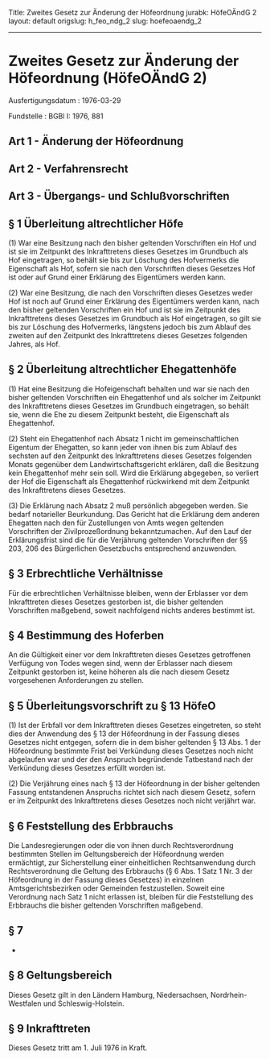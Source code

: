Title: Zweites Gesetz zur Änderung der Höfeordnung
jurabk: HöfeOÄndG 2
layout: default
origslug: h_feo_ndg_2
slug: hoefeoaendg_2

---

# Zweites Gesetz zur Änderung der Höfeordnung (HöfeOÄndG 2)

Ausfertigungsdatum
:   1976-03-29

Fundstelle
:   BGBl I: 1976, 881



## Art 1 - Änderung der Höfeordnung



## Art 2 - Verfahrensrecht



## Art 3 - Übergangs- und Schlußvorschriften



## § 1 Überleitung altrechtlicher Höfe

(1) War eine Besitzung nach den bisher geltenden Vorschriften ein Hof
und ist sie im Zeitpunkt des Inkrafttretens dieses Gesetzes im
Grundbuch als Hof eingetragen, so behält sie bis zur Löschung des
Hofvermerks die Eigenschaft als Hof, sofern sie nach den Vorschriften
dieses Gesetzes Hof ist oder auf Grund einer Erklärung des Eigentümers
werden kann.

(2) War eine Besitzung, die nach den Vorschriften dieses Gesetzes
weder Hof ist noch auf Grund einer Erklärung des Eigentümers werden
kann, nach den bisher geltenden Vorschriften ein Hof und ist sie im
Zeitpunkt des Inkrafttretens dieses Gesetzes im Grundbuch als Hof
eingetragen, so gilt sie bis zur Löschung des Hofvermerks, längstens
jedoch bis zum Ablauf des zweiten auf den Zeitpunkt des Inkrafttretens
dieses Gesetzes folgenden Jahres, als Hof.


## § 2 Überleitung altrechtlicher Ehegattenhöfe

(1) Hat eine Besitzung die Hofeigenschaft behalten und war sie nach
den bisher geltenden Vorschriften ein Ehegattenhof und als solcher im
Zeitpunkt des Inkrafttretens dieses Gesetzes im Grundbuch eingetragen,
so behält sie, wenn die Ehe zu diesem Zeitpunkt besteht, die
Eigenschaft als Ehegattenhof.

(2) Steht ein Ehegattenhof nach Absatz 1 nicht im gemeinschaftlichen
Eigentum der Ehegatten, so kann jeder von ihnen bis zum Ablauf des
sechsten auf den Zeitpunkt des Inkrafttretens dieses Gesetzes
folgenden Monats gegenüber dem Landwirtschaftsgericht erklären, daß
die Besitzung kein Ehegattenhof mehr sein soll. Wird die Erklärung
abgegeben, so verliert der Hof die Eigenschaft als Ehegattenhof
rückwirkend mit dem Zeitpunkt des Inkrafttretens dieses Gesetzes.

(3) Die Erklärung nach Absatz 2 muß persönlich abgegeben werden. Sie
bedarf notarieller Beurkundung. Das Gericht hat die Erklärung dem
anderen Ehegatten nach den für Zustellungen von Amts wegen geltenden
Vorschriften der Zivilprozeßordnung bekanntzumachen. Auf den Lauf der
Erklärungsfrist sind die für die Verjährung geltenden Vorschriften der
§§ 203, 206 des Bürgerlichen Gesetzbuchs entsprechend anzuwenden.


## § 3 Erbrechtliche Verhältnisse

Für die erbrechtlichen Verhältnisse bleiben, wenn der Erblasser vor
dem Inkrafttreten dieses Gesetzes gestorben ist, die bisher geltenden
Vorschriften maßgebend, soweit nachfolgend nichts anderes bestimmt
ist.


## § 4 Bestimmung des Hoferben

An die Gültigkeit einer vor dem Inkrafttreten dieses Gesetzes
getroffenen Verfügung von Todes wegen sind, wenn der Erblasser nach
diesem Zeitpunkt gestorben ist, keine höheren als die nach diesem
Gesetz vorgesehenen Anforderungen zu stellen.


## § 5 Überleitungsvorschrift zu § 13 HöfeO

(1) Ist der Erbfall vor dem Inkrafttreten dieses Gesetzes eingetreten,
so steht dies der Anwendung des § 13 der Höfeordnung in der Fassung
dieses Gesetzes nicht entgegen, sofern die in dem bisher geltenden §
13 Abs. 1 der Höfeordnung bestimmte Frist bei Verkündung dieses
Gesetzes noch nicht abgelaufen war und der den Anspruch begründende
Tatbestand nach der Verkündung dieses Gesetzes erfüllt worden ist.

(2) Die Verjährung eines nach § 13 der Höfeordnung in der bisher
geltenden Fassung entstandenen Anspruchs richtet sich nach diesem
Gesetz, sofern er im Zeitpunkt des Inkrafttretens dieses Gesetzes noch
nicht verjährt war.


## § 6 Feststellung des Erbbrauchs

Die Landesregierungen oder die von ihnen durch Rechtsverordnung
bestimmten Stellen im Geltungsbereich der Höfeordnung werden
ermächtigt, zur Sicherstellung einer einheitlichen Rechtsanwendung
durch Rechtsverordnung die Geltung des Erbbrauchs (§ 6 Abs. 1 Satz 1
Nr. 3 der Höfeordnung in der Fassung dieses Gesetzes) in einzelnen
Amtsgerichtsbezirken oder Gemeinden festzustellen. Soweit eine
Verordnung nach Satz 1 nicht erlassen ist, bleiben für die
Feststellung des Erbbrauchs die bisher geltenden Vorschriften
maßgebend.


## § 7

-


## § 8 Geltungsbereich

Dieses Gesetz gilt in den Ländern Hamburg, Niedersachsen, Nordrhein-
Westfalen und Schleswig-Holstein.


## § 9 Inkrafttreten

Dieses Gesetz tritt am 1. Juli 1976 in Kraft.

